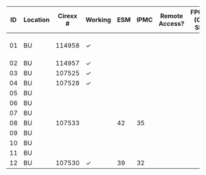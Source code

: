 |  ID | Location      | Cirexx # |Working | ESM | IPMC | Remote Access? | FPGAs (CM SN) | SoC | Proposed location | notes |
| --- | ---           | ---      | ---    | --- | ---  | ---            | ---           | --- | ---               | ---   |
| 01  | BU            | 114958   | &check;|     |      |                |               |     |                   | TCDS to CM |
| 02  | BU            | 114957   | &check;|     |      |                |               |     |                   |       |
| 03  | BU            | 107525   | &check;|     |      |                |               |     |                   |       |
| 04  | BU            | 107528   | &check;|     |      |                |               |     |                   |       |
| 05  | BU            |          |        |     |      |                |               |     |                   |       |
| 06  | BU            |          |        |     |      |                |               |     |                   |       |
| 07  | BU            |          |        |     |      |                |               |     |                   |       |
| 08  | BU            | 107533   |        |  42 |  35  |                |               |     |                   |       |
| 09  | BU            |          |        |     |      |                |               |     |                   |       |
| 10  | BU            |          |        |     |      |                |               |     |                   |       |
| 11  | BU            |          |        |     |      |                |               |     |                   |       |
| 12  | BU            | 107530   | &check;|  39 |  32  |                |               | SN164315 |                   |       |

